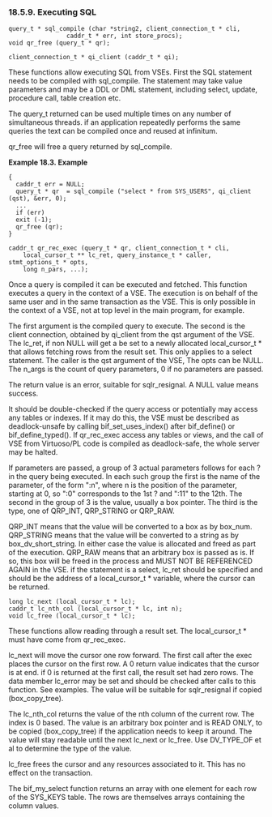 <div>

<div>

<div>

<div>

### 18.5.9. Executing SQL

</div>

</div>

</div>

``` programlisting
query_t * sql_compile (char *string2, client_connection_t * cli,
                caddr_t * err, int store_procs);
void qr_free (query_t * qr);

client_connection_t * qi_client (caddr_t * qi);
```

These functions allow executing SQL from VSEs. First the SQL statement
needs to be compiled with sql_compile. The statement may take value
parameters and may be a DDL or DML statement, including select, update,
procedure call, table creation etc.

The query_t returned can be used multiple times on any number of
simultaneous threads. if an application repeatedly performs the same
queries the text can be compiled once and reused at infinitum.

qr_free will free a query returned by sql_compile.

<div>

**Example 18.3. Example**

<div>

``` programlisting
{
  caddr_t err = NULL;
  query_t * qr  = sql_compile ("select * from SYS_USERS", qi_client (qst), &err, 0);
  ...
  if (err)
  exit (-1);
  qr_free (qr);
}
```

</div>

</div>

  

``` programlisting
caddr_t qr_rec_exec (query_t * qr, client_connection_t * cli,
    local_cursor_t ** lc_ret, query_instance_t * caller, stmt_options_t * opts,
    long n_pars, ...);
```

Once a query is compiled it can be executed and fetched. This function
executes a query in the context of a VSE. The execution is on behalf of
the same user and in the same transaction as the VSE. This is only
possible in the context of a VSE, not at top level in the main program,
for example.

The first argument is the compiled query to execute. The second is the
client connection, obtained by qi_client from the qst argument of the
VSE. The lc_ret, if non NULL will get a be set to a newly allocated
local_cursor_t \* that allows fetching rows from the result set. This
only applies to a select statement. The caller is the qst argument of
the VSE, The opts can be NULL. The n_args is the count of query
parameters, 0 if no parameters are passed.

The return value is an error, suitable for sqlr_resignal. A NULL value
means success.

It should be double-checked if the query access or potentially may
access any tables or indexes. If it may do this, the VSE must be
described as deadlock-unsafe by calling bif_set_uses_index() after
bif_define() or bif_define_typed(). If qr_rec_exec access any tables or
views, and the call of VSE from Virtuoso/PL code is compiled as
deadlock-safe, the whole server may be halted.

If parameters are passed, a group of 3 actual parameters follows for
each ? in the query being executed. In each such group the first is the
name of the parameter, of the form ":n", where n is the position of the
parameter, starting at 0, so ":0" corresponds to the 1st ? and ":11" to
the 12th. The second in the group of 3 is the value, usually a box
pointer. The third is the type, one of QRP_INT, QRP_STRING or QRP_RAW.

QRP_INT means that the value will be converted to a box as by box_num.
QRP_STRING means that the value will be converted to a string as by
box_dv_short_string. In either case the value is allocated and freed as
part of the execution. QRP_RAW means that an arbitrary box is passed as
is. If so, this box will be freed in the process and MUST NOT BE
REFERENCED AGAIN in the VSE. if the statement is a select, lc_ret should
be specified and should be the address of a local_cursor_t \* variable,
where the cursor can be returned.

``` programlisting
long lc_next (local_cursor_t * lc);
caddr_t lc_nth_col (local_cursor_t * lc, int n);
void lc_free (local_cursor_t * lc);
```

These functions allow reading through a result set. The local_cursor_t
\* must have come from qr_rec_exec.

lc_next will move the cursor one row forward. The first call after the
exec places the cursor on the first row. A 0 return value indicates that
the cursor is at end. if 0 is returned at the first call, the result set
had zero rows. The data member lc_error may be set and should be checked
after calls to this function. See examples. The value will be suitable
for sqlr_resignal if copied (box_copy_tree).

The lc_nth_col returns the value of the nth column of the current row.
The index is 0 based. The value is an arbitrary box pointer and is READ
ONLY, to be copied (box_copy_tree) if the application needs to keep it
around. The value will stay readable until the next lc_next or lc_free.
Use DV_TYPE_OF et al to determine the type of the value.

lc_free frees the cursor and any resources associated to it. This has no
effect on the transaction.

The bif_my_select function returns an array with one element for each
row of the SYS_KEYS table. The rows are themselves arrays containing the
column values.

</div>
